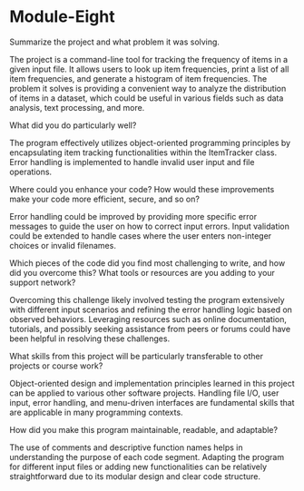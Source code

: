# Module-Eight
Summarize the project and what problem it was solving.

The project is a command-line tool for tracking the frequency of items in a given input file. It allows users to look up item frequencies, print a list of all item frequencies, and generate a histogram of item frequencies.
The problem it solves is providing a convenient way to analyze the distribution of items in a dataset, which could be useful in various fields such as data analysis, text processing, and more.

What did you do particularly well?

The program effectively utilizes object-oriented programming principles by encapsulating item tracking functionalities within the ItemTracker class.
Error handling is implemented to handle invalid user input and file operations.

Where could you enhance your code? How would these improvements make your code more efficient, secure, and so on?

Error handling could be improved by providing more specific error messages to guide the user on how to correct input errors.
Input validation could be extended to handle cases where the user enters non-integer choices or invalid filenames.

Which pieces of the code did you find most challenging to write, and how did you overcome this? What tools or resources are you adding to your support network?

Overcoming this challenge likely involved testing the program extensively with different input scenarios and refining the error handling logic based on observed behaviors.
Leveraging resources such as online documentation, tutorials, and possibly seeking assistance from peers or forums could have been helpful in resolving these challenges.

What skills from this project will be particularly transferable to other projects or course work?

Object-oriented design and implementation principles learned in this project can be applied to various other software projects.
Handling file I/O, user input, error handling, and menu-driven interfaces are fundamental skills that are applicable in many programming contexts.

How did you make this program maintainable, readable, and adaptable?

The use of comments and descriptive function names helps in understanding the purpose of each code segment.
Adapting the program for different input files or adding new functionalities can be relatively straightforward due to its modular design and clear code structure.
